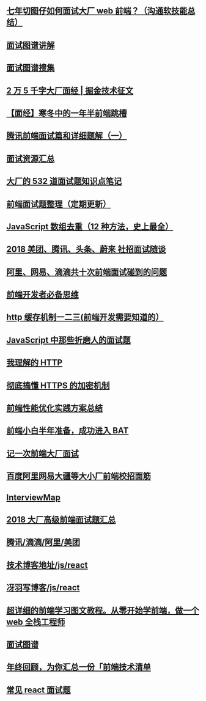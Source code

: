 ## [七年切图仔如何面试大厂 web 前端？（沟通软技能总结）](https://juejin.im/post/5b984950f265da0afc2be3b)

## [面试图谱讲解](https://yuchengkai.cn/docs/frontend/)

## [面试图谱搜集](https://mountain-buzhou.github.io/Interview-Book/guide/)

## [2 万 5 千字大厂面经 | 掘金技术征文](https://juejin.im/post/5ba34e54e51d450e5162789b)

## [【面经】寒冬中的一年半前端跳槽](https://zhuanlan.zhihu.com/p/54397576?utm_source=wechat_session&utm_medium=social&utm_oi=1063732388701577216)

## [腾讯前端面试篇和详细题解（一）](https://mp.weixin.qq.com/s?__biz=MzU3NjczNDk2MA==&mid=2247483937&idx=1&sn=cb22170b1111ca496040785826293f25&chksm=fd0e11beca7998a89afbcbbcd0d1e554ee8d78fce3a3e60b37269af987f5d1812c8af80d6cfa&mpshare=1&scene=1&srcid=#rd)

## [面试资源汇总](https://github.com/webproblem/learning-article/blob/master/%E9%9D%A2%E8%AF%95%E8%B5%84%E6%BA%90.md)

## [大厂的 532 道面试题知识点笔记](https://segmentfault.com/a/1190000016511190 '大厂的532道面试题知识点笔记')

## [前端面试题整理（定期更新）](https://segmentfault.com/a/1190000016504891 '前端面试题整理（定期更新）')

## [JavaScript 数组去重（12 种方法，史上最全）](https://segmentfault.com/a/1190000016418021)

## [2018 美团、腾讯、头条、蔚来 社招面试随谈](https://juejin.im/post/5ae13cfe5188256715475806?utm_source=wechat)

## [阿里、网易、滴滴共十次前端面试碰到的问题](https://mp.weixin.qq.com/s?__biz=MzIzNTU2ODM4Mw==&mid=2247486482&idx=1&sn=36c797175a2ca1e3adf2e29deed08e89&chksm=e8e46182df93e894cacf5585311cc27d2d8bb11a48114db2479a7760ede1d1fa3c3b89da6091&mpshare=1&scene=24&srcid=0516Rgk3Zyu2BMRQS7CvQb8N#rd)

## [前端开发者必备思维](https://mp.weixin.qq.com/s?__biz=MzAxODE2MjM1MA==&mid=2651553881&idx=1&sn=93c344016fc3ec9cc44637d8471505a0&chksm=80255798b752de8ee74cb67d122afbe7262a5b58d93ef4f219bc9ae2052665e47eef6b9812c5&mpshare=1&scene=24&srcid=0329bXHaf2ZoQpwyaxahjW7U#rd)

## [http 缓存机制一二三(前端开发需要知道的）](https://mp.weixin.qq.com/s?__biz=MzIzNTU2ODM4Mw==&mid=2247485991&idx=1&sn=31193401a021b17f0ef9fca5a0c846b5&chksm=e8e467b7df93eea1d5095683c273b8fd45e294c162b159864e9a64910157f7b49075040768b9&mpshare=1&scene=1&srcid=0226NcbvDgIjyqWM0xIOgSmE#rd)

## [JavaScript 中那些折磨人的面试题](https://mp.weixin.qq.com/s?__biz=MzAwNDcyNjI3OA==&mid=2650839172&idx=1&sn=0798c9c94410a0fb3c3b0b04985ddf8a&scene=1&srcid=08042tjkONJ0qKDZ9z4IhLPq#rd)

## [我理解的 HTTP](https://zhuanlan.zhihu.com/p/35109980)

## [彻底搞懂 HTTPS 的加密机制](https://mp.weixin.qq.com/s?__biz=MzAxMjkxNTY2OQ==&mid=2247485815&idx=2&sn=7cea68247c46fad34c851dd6a34c1b22&chksm=9babcfcdacdc46db5277eac9e97423a0c8440d3444855e568a56122b73ab194da73f9c87079c&scene=0#rd)

## [前端性能优化实践方案总结](https://www.cnblogs.com/zourong/p/6202540.html)

## [前端小白半年准备，成功进入 BAT](https://github.com/brickspert/blog/issues/16)

## [记一次前端大厂面试](https://juejin.im/post/5b9770056fb9a05d2f3692ce#comment)

## [百度阿里网易大疆等大小厂前端校招面筋](https://juejin.im/post/5bb470295188255c5e66f88f#comment)

## [InterviewMap](https://yuchengkai.cn/docs/zh/frontend/#comment)

## [2018 大厂高级前端面试题汇总](https://github.com/yygmind/blog/issues/5/#comment)

## [腾讯/滴滴/阿里/美团](https://github.com/sunyongjian/blog/issues/32/#comment)

## [技术博客地址/js/react](https://github.com/sunyongjian/blog/#comment)

## [冴羽写博客/js/react](https://github.com/mqyqingfeng/Blog)

## [超详细的前端学习图文教程。从零开始学前端，做一个 web 全栈工程师](https://github.com/smyhvae/Web)

## [面试图谱](https://yuchengkai.cn/docs/zh/frontend/)

## [年终回顾，为你汇总一份「前端技术清单](https://juejin.im/post/5bdfb387e51d452c8e0aa902?utm_source=gold_browser_extension)

## [常见 react 面试题](https://mp.weixin.qq.com/s?__biz=Mzg5MDAyNjIxOQ==&mid=2247483941&idx=1&sn=11ac78fff5c81fb16eae0cce6e3bda18&chksm=cfe3a3a1f8942ab75dc02acc11b5215d844314ca0faa9804dd0cdf9e96e6ef84b41390c2c251&mpshare=1&scene=1&srcid=0121ovTPROLHz2HWtLJzPTbv#rd)
